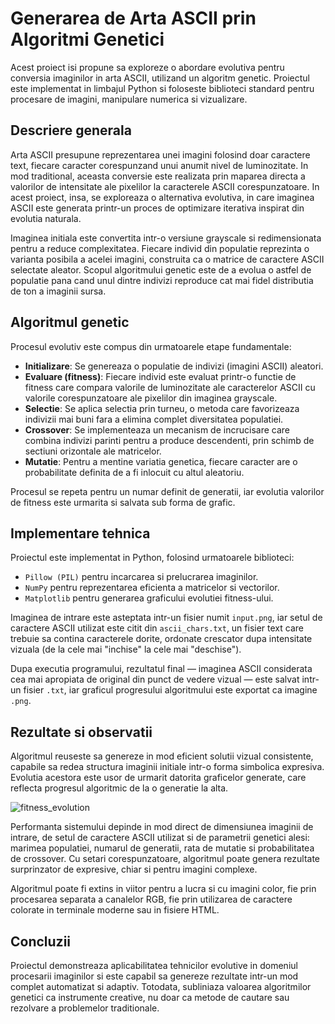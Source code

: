 # Generarea de Arta ASCII prin Algoritmi Genetici

Acest proiect isi propune sa exploreze o abordare evolutiva pentru conversia imaginilor in arta ASCII, utilizand un algoritm genetic. Proiectul este implementat in limbajul Python si foloseste biblioteci standard pentru procesare de imagini, manipulare numerica si vizualizare.

## Descriere generala

Arta ASCII presupune reprezentarea unei imagini folosind doar caractere text, fiecare caracter corespunzand unui anumit nivel de luminozitate. In mod traditional, aceasta conversie este realizata prin maparea directa a valorilor de intensitate ale pixelilor la caracterele ASCII corespunzatoare. In acest proiect, insa, se exploreaza o alternativa evolutiva, in care imaginea ASCII este generata printr-un proces de optimizare iterativa inspirat din evolutia naturala.

Imaginea initiala este convertita intr-o versiune grayscale si redimensionata pentru a reduce complexitatea. Fiecare individ din populatie reprezinta o varianta posibila a acelei imagini, construita ca o matrice de caractere ASCII selectate aleator. Scopul algoritmului genetic este de a evolua o astfel de populatie pana cand unul dintre indivizi reproduce cat mai fidel distributia de ton a imaginii sursa.

## Algoritmul genetic

Procesul evolutiv este compus din urmatoarele etape fundamentale:

- **Initializare**: Se genereaza o populatie de indivizi (imagini ASCII) aleatori.
- **Evaluare (fitness)**: Fiecare individ este evaluat printr-o functie de fitness care compara valorile de luminozitate ale caracterelor ASCII cu valorile corespunzatoare ale pixelilor din imaginea grayscale.
- **Selectie**: Se aplica selectia prin turneu, o metoda care favorizeaza indivizii mai buni fara a elimina complet diversitatea populatiei.
- **Crossover**: Se implementeaza un mecanism de incrucisare care combina indivizi parinti pentru a produce descendenti, prin schimb de sectiuni orizontale ale matricelor.
- **Mutatie**: Pentru a mentine variatia genetica, fiecare caracter are o probabilitate definita de a fi inlocuit cu altul aleatoriu.

Procesul se repeta pentru un numar definit de generatii, iar evolutia valorilor de fitness este urmarita si salvata sub forma de grafic.

## Implementare tehnica

Proiectul este implementat in Python, folosind urmatoarele biblioteci:

- `Pillow (PIL)` pentru incarcarea si prelucrarea imaginilor.
- `NumPy` pentru reprezentarea eficienta a matricelor si vectorilor.
- `Matplotlib` pentru generarea graficului evolutiei fitness-ului.

Imaginea de intrare este asteptata intr-un fisier numit `input.png`, iar setul de caractere ASCII utilizat este citit din `ascii_chars.txt`, un fisier text care trebuie sa contina caracterele dorite, ordonate crescator dupa intensitate vizuala (de la cele mai "inchise" la cele mai "deschise").

Dupa executia programului, rezultatul final — imaginea ASCII considerata cea mai apropiata de original din punct de vedere vizual — este salvat intr-un fisier `.txt`, iar graficul progresului algoritmului este exportat ca imagine `.png`.

## Rezultate si observatii

Algoritmul reuseste sa genereze in mod eficient solutii vizual consistente, capabile sa redea structura imaginii initiale intr-o forma simbolica expresiva. Evolutia acestora este usor de urmarit datorita graficelor generate, care reflecta progresul algoritmic de la o generatie la alta. 

![fitness_evolution](https://github.com/user-attachments/assets/1828fa4e-4040-48a8-8076-d1e2c5c0607d)

Performanta sistemului depinde in mod direct de dimensiunea imaginii de intrare, de setul de caractere ASCII utilizat si de parametrii genetici alesi: marimea populatiei, numarul de generatii, rata de mutatie si probabilitatea de crossover. Cu setari corespunzatoare, algoritmul poate genera rezultate surprinzator de expresive, chiar si pentru imagini complexe.

Algoritmul poate fi extins in viitor pentru a lucra si cu imagini color, fie prin procesarea separata a canalelor RGB, fie prin utilizarea de caractere colorate in terminale moderne sau in fisiere HTML.

## Concluzii

Proiectul demonstreaza aplicabilitatea tehnicilor evolutive in domeniul procesarii imaginilor si este capabil sa genereze rezultate intr-un mod complet automatizat si adaptiv. Totodata, subliniaza valoarea algoritmilor genetici ca instrumente creative, nu doar ca metode de cautare sau rezolvare a problemelor traditionale.
